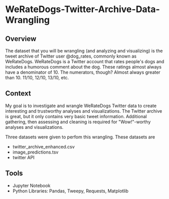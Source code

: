 # WeRateDogs-Twitter-Archive-Data-Wrangling
## Overview
The dataset that you will be wrangling (and analyzing and visualizing) is the tweet archive of Twitter user @dog_rates, commonly known as WeRateDogs. WeRateDogs is a Twitter account that rates people's dogs and includes a humorous comment about the dog. These ratings almost always have a denominator of 10. The numerators, though? Almost always greater than 10. 11/10, 12/10, 13/10, etc.
## Context
My goal is to investigate and wrangle WeRateDogs Twitter data to create interesting and trustworthy analyses and visualizations. The Twitter archive is great, but it only contains very basic tweet information. Additional gathering, then assessing and cleaning is required for "Wow!"-worthy analyses and visualizations.

Three datasets were given to perfom this wrangling. These datasets are

- twitter_archive_enhanced.csv
- image_predictions.tsv
- twitter API

## Tools
- Jupyter Notebook
- Python Libraries: Pandas, Tweepy, Requests, Matplotlib
